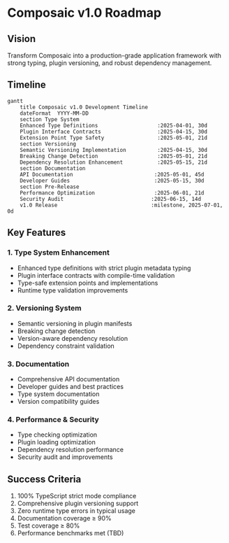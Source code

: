 # Composaic v1.0 Roadmap

## Vision

Transform Composaic into a production-grade application framework with strong typing, plugin versioning, and robust dependency management.

## Timeline

```mermaid
gantt
    title Composaic v1.0 Development Timeline
    dateFormat  YYYY-MM-DD
    section Type System
    Enhanced Type Definitions                   :2025-04-01, 30d
    Plugin Interface Contracts                  :2025-04-15, 30d
    Extension Point Type Safety                 :2025-05-01, 21d
    section Versioning
    Semantic Versioning Implementation          :2025-04-15, 30d
    Breaking Change Detection                   :2025-05-01, 21d
    Dependency Resolution Enhancement           :2025-05-15, 21d
    section Documentation
    API Documentation                          :2025-05-01, 45d
    Developer Guides                           :2025-05-15, 30d
    section Pre-Release
    Performance Optimization                   :2025-06-01, 21d
    Security Audit                            :2025-06-15, 14d
    v1.0 Release                              :milestone, 2025-07-01, 0d
```

## Key Features

### 1. Type System Enhancement

- Enhanced type definitions with strict plugin metadata typing
- Plugin interface contracts with compile-time validation
- Type-safe extension points and implementations
- Runtime type validation improvements

### 2. Versioning System

- Semantic versioning in plugin manifests
- Breaking change detection
- Version-aware dependency resolution
- Dependency constraint validation

### 3. Documentation

- Comprehensive API documentation
- Developer guides and best practices
- Type system documentation
- Version compatibility guides

### 4. Performance & Security

- Type checking optimization
- Plugin loading optimization
- Dependency resolution performance
- Security audit and improvements

## Success Criteria

1. 100% TypeScript strict mode compliance
2. Comprehensive plugin versioning support
3. Zero runtime type errors in typical usage
4. Documentation coverage ≥ 90%
5. Test coverage ≥ 80%
6. Performance benchmarks met (TBD)
